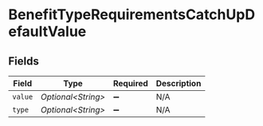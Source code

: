 # BenefitTypeRequirementsCatchUpDefaultValue


## Fields

| Field               | Type                | Required            | Description         |
| ------------------- | ------------------- | ------------------- | ------------------- |
| `value`             | *Optional\<String>* | :heavy_minus_sign:  | N/A                 |
| `type`              | *Optional\<String>* | :heavy_minus_sign:  | N/A                 |
